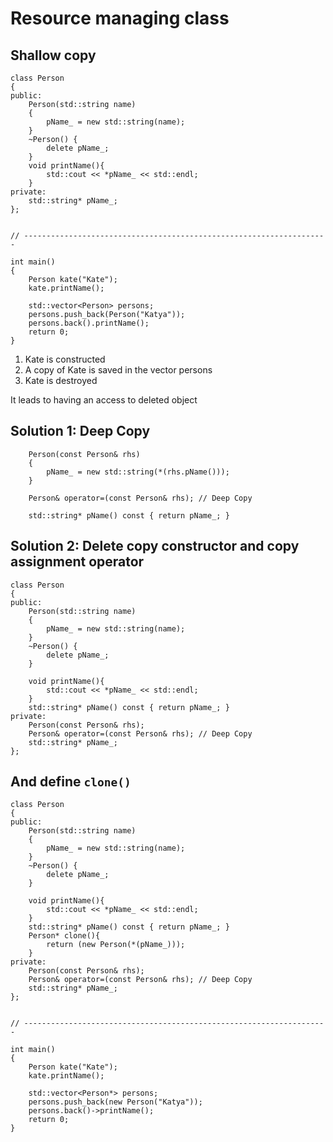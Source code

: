 # Resource managing class

## Shallow copy
```
class Person
{
public:
	Person(std::string name)
	{
		pName_ = new std::string(name);
	}
	~Person() {
		delete pName_;
	}
	void printName(){
		std::cout << *pName_ << std::endl;
	}
private:
	std::string* pName_;
};


// --------------------------------------------------------------------

int main()
{
	Person kate("Kate");
	kate.printName();

	std::vector<Person> persons;
	persons.push_back(Person("Katya"));
	persons.back().printName();
	return 0;
}
```
1. Kate is constructed
2. A copy of Kate is saved in the vector persons
3. Kate is destroyed

It leads to having an access to deleted object

## Solution 1: Deep Copy

```
	Person(const Person& rhs)
	{
		pName_ = new std::string(*(rhs.pName()));
	}

	Person& operator=(const Person& rhs); // Deep Copy

	std::string* pName() const { return pName_; }
```
## Solution 2: Delete copy constructor and copy assignment operator

```
class Person
{
public:
	Person(std::string name)
	{
		pName_ = new std::string(name);
	}
	~Person() {
		delete pName_;
	}

	void printName(){
		std::cout << *pName_ << std::endl;
	}
	std::string* pName() const { return pName_; }
private:
	Person(const Person& rhs);
	Person& operator=(const Person& rhs); // Deep Copy
	std::string* pName_;
};
```

## And define `clone()`

```
class Person
{
public:
	Person(std::string name)
	{
		pName_ = new std::string(name);
	}
	~Person() {
		delete pName_;
	}

	void printName(){
		std::cout << *pName_ << std::endl;
	}
	std::string* pName() const { return pName_; }
	Person* clone(){
		return (new Person(*(pName_)));
	}
private:
	Person(const Person& rhs);
	Person& operator=(const Person& rhs); // Deep Copy
	std::string* pName_;
};


// --------------------------------------------------------------------

int main()
{
	Person kate("Kate");
	kate.printName();

	std::vector<Person*> persons;
	persons.push_back(new Person("Katya"));
	persons.back()->printName();
	return 0;
}
```